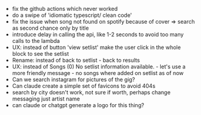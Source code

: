 - fix the github actions which never worked
- do a swipe of 'idiomatic typescript/ clean code'
- fix the issue when song not found on spotify because of cover => search as second chance only by title
- introduce delay in calling the api, like 1-2 seconds to avoid too many calls to the lambda
- UX: instead of button 'view setlist' make the user click in the whole block to see the setlist
- Rename: instead of back to setlist - back to results
- UX: instead of Songs (0) No setlist information available. - let's use a more friendly message - no songs where added on setlist as of now
- Can we search instagram for pictures of the gig? 
- Can claude create a simple set of favicons to avoid 404s
- search by city doesn't work, not sure if worth, perhaps change messaging just artist name
- can claude or chatgpt generate a logo for this thing?
